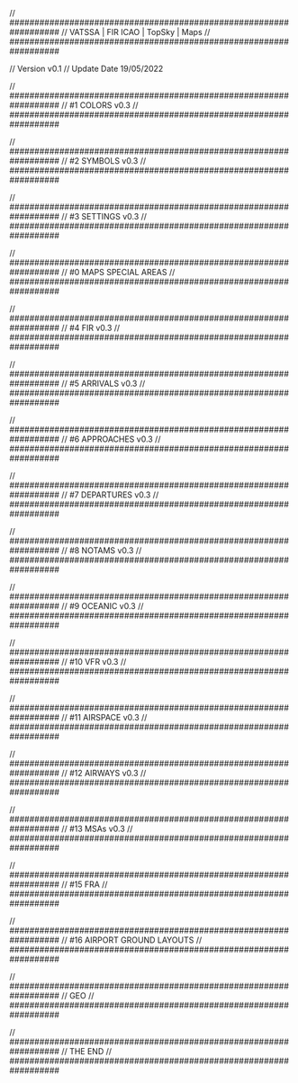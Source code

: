// ##################################################################
//                 VATSSA | FIR ICAO | TopSky | Maps
// ##################################################################

// Version v0.1
// Update Date 19/05/2022


// ##################################################################
//                 #1 COLORS v0.3
// ##################################################################

// ##################################################################
//                 #2 SYMBOLS v0.3
// ##################################################################

// ##################################################################
//                 #3 SETTINGS v0.3
// ##################################################################

// ##################################################################
//                 #0 MAPS SPECIAL AREAS
// ##################################################################

// ##################################################################
//                 #4 FIR v0.3
// ##################################################################

// ##################################################################
//                 #5 ARRIVALS v0.3
// ##################################################################

// ##################################################################
//                 #6 APPROACHES v0.3
// ##################################################################

// ##################################################################
//                 #7 DEPARTURES v0.3
// ##################################################################

// ##################################################################
//                 #8 NOTAMS v0.3
// ##################################################################

// ##################################################################
//                 #9 OCEANIC v0.3
// ##################################################################

// ##################################################################
//                 #10 VFR v0.3
// ##################################################################

// ##################################################################
//                 #11 AIRSPACE v0.3
// ##################################################################

// ##################################################################
//                 #12 AIRWAYS v0.3
// ##################################################################

// ##################################################################
//                 #13 MSAs v0.3
// ##################################################################

// ##################################################################
//                 #15 FRA
// ##################################################################

// ##################################################################
//                 #16 AIRPORT GROUND LAYOUTS
// ##################################################################

// ##################################################################
//                 GEO
// ##################################################################

// ##################################################################
//                 THE END
// ##################################################################
